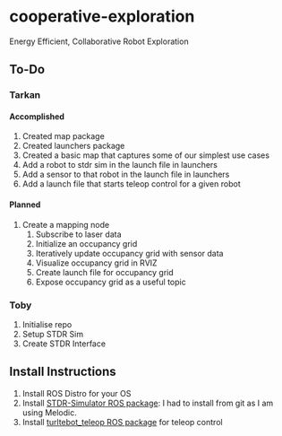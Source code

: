 # cooperative-exploration
Energy Efficient, Collaborative Robot Exploration

## To-Do

### Tarkan

#### Accomplished

1. Created map package
1. Created launchers package
2. Created a basic map that captures some of our simplest use cases
1. Add a robot to stdr sim in the launch file in launchers
2. Add a sensor to that robot in the launch file in launchers
1. Add a launch file that starts teleop control for a given robot

#### Planned

1. Create a mapping node
    1. Subscribe to laser data
    2. Initialize an occupancy grid
    3. Iteratively update occupancy grid with sensor data
    1. Visualize occupancy grid in RVIZ
    1. Create launch file for occupancy grid
    1. Expose occupancy grid as a useful topic

### Toby 

1. Initialise repo
2. Setup STDR Sim
3. Create STDR Interface

## Install Instructions

1. Install ROS Distro for your OS
2. Install [STDR-Simulator ROS package](http://wiki.ros.org/stdr_simulator/Tutorials/Set%20up%20STDR%20Simulator): I had to install from git as I am using Melodic.
1. Install [turltebot\_teleop ROS package](http://wiki.ros.org/turtlebot_teleop) for teleop control
